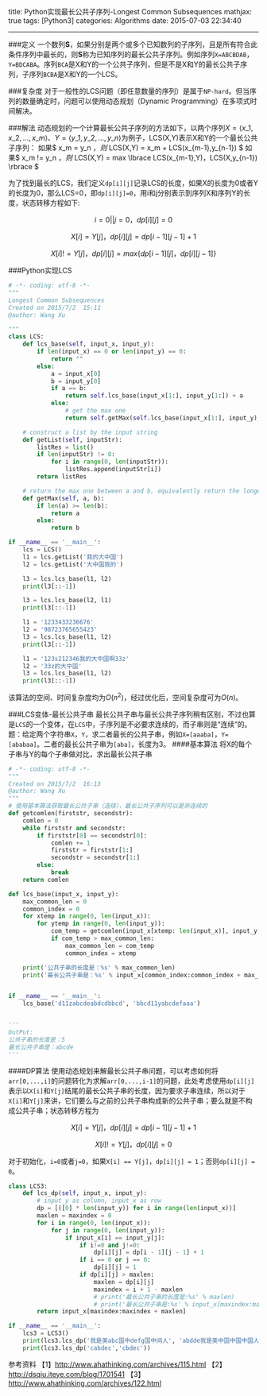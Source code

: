 title: Python实现最长公共子序列-Longest Common Subsequences
mathjax: true
tags: [Python3]
categories: Algorithms
date: 2015-07-03 22:34:40

---

###定义
一个数列**S**，如果分别是两个或多个已知数列的子序列，且是所有符合此条件序列中最长的，则**S**称为已知序列的最长公共子序列。例如序列`X=ABCBDAB`，`Y=BDCABA`。序列`BCA`是X和Y的一个公共子序列，但是不是X和Y的最长公共子序列，子序列`BCBA`是X和Y的一个LCS。

###复杂度
对于一般性的LCS问题（即任意数量的序列）是属于`NP-hard`。但当序列的数量确定时，问题可以使用动态规划（Dynamic Programming）在多项式时间解决。

###解法
动态规划的一个计算最长公共子序列的方法如下，以两个序列$X=\langle x\_1,x\_2,...,x\_m \rangle$、$Y=\langle y\_1,y\_2,...,y\_n \rangle$为例子，LCS(X,Y)表示X和Y的一个最长公共子序列：
如果$ x\_m = y\_n $，则$ LCS(X,Y) = x\_m + LCS(x\_{m-1},y\_{n-1}) $
如果$ x\_m != y\_n $，则$ LCS(X,Y) = max \lbrace LCS(x\_{m-1},Y)，LCS(X,y\_{n-1}) \rbrace $

为了找到最长的LCS，我们定义`dp[i][j]`记录LCS的长度，如果X的长度为0或者Y的长度为0，那么LCS=0，即`dp[i][j]=0`，用i和j分别表示到序列X和序列Y的长度，状态转移方程如下:

$$i=0||j=0，dp[i][j] = 0$$

$$X[i] = Y[j]，dp[i][j] = dp[i-1][j-1] + 1$$

$$X[i] != Y[j]，dp[i][j] = max \lbrace dp[i-1][j]，dp[i][j-1] \rbrace$$


###Python实现LCS
```python
# -*- coding: utf-8 -*-
"""
Longest Common Subsequences
Created on 2015/7/2  15:11
@author: Wang Xu

"""
class LCS:
    def lcs_base(self, input_x, input_y):
        if len(input_x) == 0 or len(input_y) == 0:
            return ""
        else:
            a = input_x[0]
            b = input_y[0]
            if a == b:
                return self.lcs_base(input_x[1:], input_y[1:]) + a
            else:
                # get the max one
                return self.getMax(self.lcs_base(input_x[1:], input_y), self.lcs_base(input_x, input_y[1:]))

    # construct a list by the input string
    def getList(self, inputStr):
        listRes = list()
        if len(inputStr) != 0:
            for i in range(0, len(inputStr)):
                listRes.append(inputStr[i])
        return listRes

    # return the max one between a and b, equivalently return the longest one
    def getMax(self, a, b):
        if len(a) >= len(b):
            return a
        else:
            return b

if __name__ == '__main__':
    lcs = LCS()
    l1 = lcs.getList('我的大中国')
    l2 = lcs.getList('大中国我的')

    l3 = lcs.lcs_base(l1, l2)
    print(l3[::-1])

    l3 = lcs.lcs_base(l2, l1)
    print(l3[::-1])

    l1 = '1233433236676'
    l2 = '98723765655423'
    l3 = lcs.lcs_base(l1, l2)
    print(l3[::-1])

    l1 = '123s212346我的大中国啊33z'
    l2 = '33z的大中国'
    l3 = lcs.lcs_base(l1, l2)
    print(l3[::-1])
```

该算法的空间、时间复杂度均为$O(n^{2})$，经过优化后，空间复杂度可为$O(n)$。

###LCS变体-最长公共子串
最长公共子串与最长公共子序列稍有区别，不过也算是`LCS`的一个变体，在`LCS`中，子序列是不必要求连续的，而子串则是“连续”的。
题：给定两个字符串`X`，`Y`，求二者最长的公共子串，例如`X=[aaaba]`，`Y=[ababaa]`。二者的最长公共子串为`[aba]`，长度为3。
####基本算法
将X的每个子串与Y的每个子串做对比，求出最长公共子串
```python
# -*- coding: utf-8 -*-
"""
Created on 2015/7/2  16:13
@author: Wang Xu
"""
# 使用基本算法获取最长公共子串（连续），最长公共子序列可以是非连续的
def getcomlen(firststr, secondstr):
    comlen = 0
    while firststr and secondstr:
        if firststr[0] == secondstr[0]:
            comlen += 1
            firststr = firststr[1:]
            secondstr = secondstr[1:]
        else:
            break
    return comlen

def lcs_base(input_x, input_y):
    max_common_len = 0
    common_index = 0
    for xtemp in range(0, len(input_x)):
        for ytemp in range(0, len(input_y)):
            com_temp = getcomlen(input_x[xtemp: len(input_x)], input_y[ytemp: len(input_y)])
            if com_temp > max_common_len:
                max_common_len = com_temp
                common_index = xtemp

    print('公共子串的长度是：%s' % max_common_len)
    print('最长公共子串是：%s' % input_x[common_index:common_index + max_common_len])


if __name__ == '__main__':
    lcs_base('d11zabcdeabdcdbbcd', 'bbcd11yabcdefaaa')


'''
OutPut:
公共子串的长度是：5
最长公共子串是：abcde
'''
```
####DP算法
使用动态规划来解最长公共子串问题，可以考虑如何将`arr[0,...,i]`的问题转化为求解`arr[0,...,i-1]`的问题，此处考虑使用`dp[i][j]`表示以`X[i]`和`Y[j]`结尾的最长公共子串的长度，因为要求子串连续，所以对于`X[i]`和`Y[j]`来讲，它们要么与之前的公共子串构成新的公共子串；要么就是不构成公共子串；状态转移方程为

$$X[i] = Y[j]，dp[i][j] = dp[i-1][j-1] + 1$$

$$X[i] != Y[j]，dp[i][j] = 0$$


对于初始化，`i=0`或者`j=0`，如果`X[i] == Y[j]`，`dp[i][j] = 1`；否则`dp[i][j] = 0`。

```python
class LCS3:
    def lcs_dp(self, input_x, input_y):
        # input_y as column, input_x as row
        dp = [([0] * len(input_y)) for i in range(len(input_x))]
        maxlen = maxindex = 0
        for i in range(0, len(input_x)):
            for j in range(0, len(input_y)):
                if input_x[i] == input_y[j]:
                    if i!=0 and j!=0:
                        dp[i][j] = dp[i - 1][j - 1] + 1
                    if i == 0 or j == 0:
                        dp[i][j] = 1
                    if dp[i][j] > maxlen:
                        maxlen = dp[i][j]
                        maxindex = i + 1 - maxlen
                        # print('最长公共子串的长度是:%s' % maxlen)
                        # print('最长公共子串是:%s' % input_x[maxindex:maxindex + maxlen])
        return input_x[maxindex:maxindex + maxlen]

if __name__ == '__main__':
    lcs3 = LCS3()
    print(lcs3.lcs_dp('我是美abc国中defg国中间人', 'abdde我是美中国中国中国人'))
    print(lcs3.lcs_dp('cabdec','cbdec'))
```

参考资料
【1】http://www.ahathinking.com/archives/115.html
【2】http://dsqiu.iteye.com/blog/1701541
【3】http://www.ahathinking.com/archives/122.html